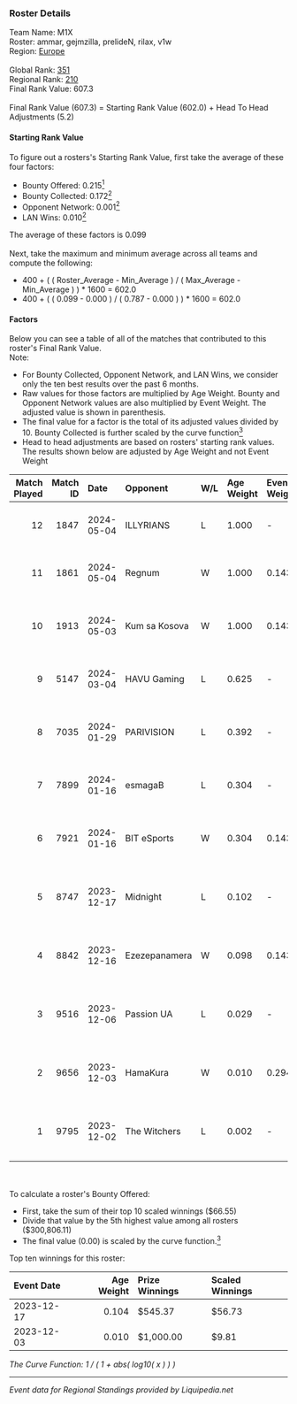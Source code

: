 ### Roster Details<br />
Team Name: M1X<br />
Roster: ammar, gejmzilla, prelideN, rilax, v1w<br />
Region: [Europe]( ../standings_europe.md)<br />
<br />
Global Rank: [351](../standings_global.md)<br />
Regional Rank: [210]( ../standings_europe.md)<br />
Final Rank Value:  607.3<br />
<br />
Final Rank Value (607.3) = Starting Rank Value (602.0) + Head To Head Adjustments (5.2)<br />

#### Starting Rank Value<br />
To figure out a rosters's Starting Rank Value, first take the average of these four factors:<br />
- Bounty Offered: 0.215[<sup>1</sup>](#table2)
- Bounty Collected: 0.172[<sup>2</sup>](#table1)
- Opponent Network: 0.001[<sup>2</sup>](#table1)
- LAN Wins: 0.010[<sup>2</sup>](#table1)

The average of these factors is 0.099<br />
<br />
Next, take the maximum and minimum average across all teams and compute the following:<br />
- 400 + ( ( Roster_Average - Min_Average ) / ( Max_Average - Min_Average ) ) * 1600 = 602.0
- 400 + ( ( 0.099 - 0.000 ) / ( 0.787 - 0.000 ) ) * 1600 = 602.0


#### Factors<br />
Below you can see a table of all of the matches that contributed to this roster's Final Rank Value.<br />
Note:<br />

- For Bounty Collected, Opponent Network, and LAN Wins, we consider only the ten best results over the past 6 months.
- Raw values for those factors are multiplied by Age Weight. Bounty and Opponent Network values are also multiplied by Event Weight. The adjusted value is shown in parenthesis.
- The final value for a factor is the total of its adjusted values divided by 10. Bounty Collected is further scaled by the curve function[<sup>3</sup>](#curveFunction)
- Head to head adjustments are based on rosters' starting rank values. The results shown below are adjusted by Age Weight and not Event Weight
<span id="table1"></span><br />


| Match Played | Match ID | Date       | Opponent      | W/L | Age Weight | Event Weight | Bounty Collected | Opponent Network | LAN Wins  | H2H Adj. | Roster                                       |
| -: | -: | :- | :- | :- | :- | :- | :- | :- | :- | -: | :- |
|           12 |     1847 | 2024-05-04 | ILLYRIANS     | L   | 1.000      | -            | -                | -                | -         |   -10.11 | ammar, gejmzilla, prelideN, rilax, v1w       |
|           11 |     1861 | 2024-05-04 | Regnum        | W   | 1.000      | 0.143        | 0.001 (0.000)    | 0.050 (0.007)    | 0 (0.000) |    15.83 | ammar, gejmzilla, prelideN, rilax, v1w       |
|           10 |     1913 | 2024-05-03 | Kum sa Kosova | W   | 1.000      | 0.143        | 0.000 (0.000)    | 0.000 (0.000)    | 0 (0.000) |     7.54 | ammar, arbnorz, gejmzilla, prelideN, rilax   |
|            9 |     5147 | 2024-03-04 | HAVU Gaming   | L   | 0.625      | -            | -                | -                | -         |    -5.83 | gejmzilla, kressy, PrelideN, rilax, v1w      |
|            8 |     7035 | 2024-01-29 | PARIVISION    | L   | 0.392      | -            | -                | -                | -         |    -1.71 | gejmzilla, PALM1, PrelideN, rilax, zur1s     |
|            7 |     7899 | 2024-01-16 | esmagaB       | L   | 0.304      | -            | -                | -                | -         |    -1.90 | Ag1l, aragornN, NOPEEj, pr, rafaxF           |
|            6 |     7921 | 2024-01-16 | BIT eSports   | W   | 0.304      | 0.143        | 0.000 (0.000)    | 0.000 (0.000)    | 0 (0.000) |     2.34 | Krimson, NinjaStyle, r1ch, RaY5ive, Z1gaZaga |
|            5 |     8747 | 2023-12-17 | Midnight      | L   | 0.102      | -            | -                | -                | -         |    -1.65 | ammar, cerber, deb0, gejmzilla, v1w          |
|            4 |     8842 | 2023-12-16 | Ezezepanamera | W   | 0.098      | 0.143        | 0.000 (0.000)    | 0.000 (0.000)    | 1 (0.098) |     0.75 | dilla, gmart1nii, MELLOWi, muLche, noaHH2    |
|            3 |     9516 | 2023-12-06 | Passion UA    | L   | 0.029      | -            | -                | -                | -         |    -0.08 | jackasmo, jambo, marat2k, s-chilla, zeRRoFIX |
|            2 |     9656 | 2023-12-03 | HamaKura      | W   | 0.010      | 0.294        | 0.000 (0.000)    | 0.000 (0.000)    | 0 (0.000) |     0.07 | ammar, cerber, deb0, gejmzilla, v1w          |
|            1 |     9795 | 2023-12-02 | The Witchers  | L   | 0.002      | -            | -                | -                | -         |    -0.02 | fear, Sdaim, smooya, soulfly, synyx          |

<br />
<span id="table2"></span><br />
To calculate a roster's Bounty Offered:<br />

- First, take the sum of their top 10 scaled winnings ($66.55)
- Divide that value by the 5th highest value among all rosters ($300,806.11)
- The final value (0.00) is scaled by the curve function.[<sup>3</sup>](#curveFunction)

Top ten winnings for this roster:<br />

| Event Date | Age Weight | Prize Winnings | Scaled Winnings |
| :- | -: | :- | :- |
| 2023-12-17 |      0.104 | $545.37        | $56.73          |
| 2023-12-03 |      0.010 | $1,000.00      | $9.81           |


<span id="curveFunction"></span>_The Curve Function: 1 / ( 1 + abs( log10( x ) ) )_<br />

---
_Event data for Regional Standings provided by Liquipedia.net_<br />
